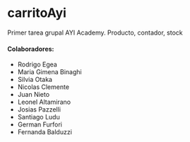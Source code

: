 # carritoAyi

Primer tarea grupal AYI Academy. Producto, contador, stock

<h4> Colaboradores: </h4>
<ul>
<li>Rodrigo Egea</li>
<li>Maria Gimena Binaghi</li>
<li>Silvia Otaka</li>
<li>Nicolas Clemente</li>
<li>Juan Nieto</li>
<li>Leonel Altamirano</li>
<li>Josias Pazzelli</li>
<li>Santiago Ludu</li>
<li>German Furfori</li>
<li>Fernanda Balduzzi</li>
</ul>

